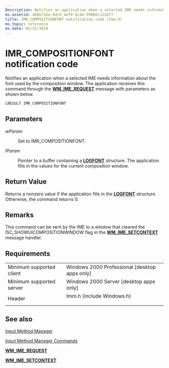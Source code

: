 ```yaml
---
Description: Notifies an application when a selected IME needs information about the font used by the composition window. The application receives this command through the WM\_IME\_REQUEST message with parameters as shown below.
ms.assetid: 46bb71ee-8dc9-4ef0-bc4e-59866c122bf7
title: IMR_COMPOSITIONFONT notification code (Imm.h)
ms.topic: reference
ms.date: 05/31/2018
---
```


# IMR\_COMPOSITIONFONT notification code

Notifies an application when a selected IME needs information about the font used by the composition window. The application receives this command through the [**WM\_IME\_REQUEST**](wm-ime-request.md) message with parameters as shown below.


```C++
LRESULT IMR_COMPOSITIONFONT
```



## Parameters

<dl> <dt>

<span id="wParam"></span><span id="wparam"></span><span id="WPARAM"></span>*wParam*
</dt> <dd>

Set to IMR\_COMPOSITIONFONT.

</dd> <dt>

<span id="lParam"></span><span id="lparam"></span><span id="LPARAM"></span>*lParam*
</dt> <dd>

Pointer to a buffer containing a [**LOGFONT**](https://msdn.microsoft.com/library/Dd145037(v=VS.85).aspx) structure. The application fills in the values for the current composition window.

</dd> </dl>

## Return Value

Returns a nonzero value if the application fills in the [**LOGFONT**](https://msdn.microsoft.com/library/Dd145037(v=VS.85).aspx) structure. Otherwise, the command returns 0.

## Remarks

This command can be sent by the IME to a window that cleared the ISC\_SHOWUICOMPOSITIONWINDOW flag in the [**WM\_IME\_SETCONTEXT**](wm-ime-setcontext.md) message handler.

## Requirements



|                                     |                                                                                                      |
|-------------------------------------|------------------------------------------------------------------------------------------------------|
| Minimum supported client<br/> | Windows 2000 Professional \[desktop apps only\]<br/>                                           |
| Minimum supported server<br/> | Windows 2000 Server \[desktop apps only\]<br/>                                                 |
| Header<br/>                   | <dl> <dt>Imm.h (include Windows.h)</dt> </dl> |



## See also

<dl> <dt>

[Input Method Manager](input-method-manager.md)
</dt> <dt>

[Input Method Manager Commands](input-method-manager-commands.md)
</dt> <dt>

[**WM\_IME\_REQUEST**](wm-ime-request.md)
</dt> <dt>

[**WM\_IME\_SETCONTEXT**](wm-ime-setcontext.md)
</dt> </dl>

 

 




